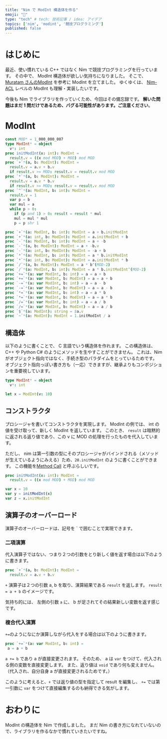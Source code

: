 ```yaml
---
title: "Nim で ModInt 構造体を作る"
emoji: "📑"
type: "tech" # tech: 技術記事 / idea: アイデア
topics: ['nim', 'modint', '競技プログラミング']
published: false
---
```


# はじめに

最近、使い慣れている C++ ではなく Nim で競技プログラミングを行っています。
その中で、 ModInt 構造体が欲しい気持ちになりました。
そこで、 [Muratam さんのModInt](https://github.com/Muratam/yukicoder-nim/blob/master/lib/mathlib/modint.nim) を参考に ModInt を立てました。
ゆくゆくは、 [Nim-ACL](https://github.com/zer0-star/Nim-ACL/blob/master/src/atcoder/extra/math/modint_chaemon.nim) レベルの ModInt も理解・実装したいです。

今後も Nim でライブラリを作っていくため、今回はその備忘録です。
**解いた問題はまだ 1 問だけであるため、バグる可能性があります。ご注意ください**。

# ModInt

```nim
const MOD* = 1_000_000_007
type ModInt* = object
  v*: int
proc initModInt(x: int): ModInt =
  result.v = ((x mod MOD) + MOD) mod MOD
proc `+`*(a, b: ModInt): ModInt =
  result.v = a.v + b.v
  if result.v >= MOD: result.v = result.v mod MOD
proc `*`*(a, b: ModInt): ModInt =
  result.v = a.v * b.v
  if result.v >= MOD: result.v = result.v mod MOD
proc `^`*(a: ModInt, b: int): ModInt =
  result.v = 1
  var p = b
  var mul = a
  while p > 0:
    if (p and 1) > 0: result = result * mul
    mul = mul * mul
    p = p shr 1

proc `+`*(a: ModInt, b: int): ModInt = a + b.initModInt
proc `+`*(a: int, b: ModInt): ModInt = a.initModInt + b
proc `-`*(a: ModInt, b: int): ModInt = a + -b
proc `-`*(a, b: ModInt): ModInt = a + -b.v
proc `-`*(a: int, b: ModInt): ModInt = -a + b
proc `*`*(a: ModInt, b: int): ModInt = a * b.initModInt
proc `*`*(a: int, b: ModInt): ModInt = a.initModInt * b
proc `/`*(a, b: ModInt): ModInt = a * b^(MOD-2)
proc `/`*(a: ModInt, b: int): ModInt = a * b.initModInt^(MOD-2)
proc `+=`*(a: var ModInt, b: int) = a = a + b
proc `+=`*(a: var ModInt, b: ModInt) = a = a + b
proc `-=`*(a: var ModInt, b: int) = a = a - b
proc `-=`*(a: var ModInt, b: ModInt) = a = a - b
proc `*=`*(a: var ModInt, b: int) = a = a * b
proc `*=`*(a: var ModInt, b: ModInt) = a = a * b
proc `/=`*(a: var ModInt, b: int) = a = a / b
proc `/=`*(a: var ModInt, b: ModInt) = a = a / b
proc `$`*(a: ModInt): string = $a.v
proc `~`*(a: ModInt): ModInt = 1.initModInt / a
```

## 構造体

以下のように書くことで、 C 言語でいう構造体を作れます。
この構造体は、 C++ や Python C# のようにメソッドを生やすことができません。
これは、Nim がオブジェクト指向ではなく、手続き型のパラダイムをとっているためです。
オブジェクト指向っぽい書き方も（一応）できますが、継承よりもコンポジションを重要視しています。

```nim
type ModInt* = object
  v*: int

let x = ModInt(v: 10)
```

## コンストラクタ

プロシージャを書いてコンストラクタを実現します。
ModInt の例では、 int の値を受け取って、新しく ModInt を返しています。
このとき、 `result` は暗黙的に返される返り値であり、この v に MOD の処理を行ったものを代入しています。

ただし、 nim は第一引数の型にそのプロシージャがバインドされる（メソッドが生えているようにみえる）ため、`20.initModInt` のように書くことができます。
この機能を[Method Call](https://nim-lang.org/docs/tut2.html#object-oriented-programming-method-call-syntax) と呼ぶらしいです。

```nim
proc initModInt(x: int): ModInt =
  result.v = ((x mod MOD) + MOD) mod MOD

var x = 10
var y = initModInt(x)
var z = x.initModInt
```

## 演算子のオーバーロード

演算子のオーバーロードは、記号を ` で囲むことで実現できます。

### 二項演算

代入演算子ではない、つまり２つの引数をとり新しく値を返す場合は以下のように書きます。

```nim
proc `+`*(a, b: ModInt): ModInt =
  result.v = a.v + b.v
```

`+` 演算子は２つの引数 a, b を取り、演算結果である `result` を返します。
`result = a + b` のイメージです。

気持ち的には、 左側の引数 `a` に、 b が足されてその結果新しい変数を返す感じです。

### 複合代入演算

`+=`のようになにか演算しながら代入をする場合は以下のように書きます。

```nim
proc `+=`*(a: var ModInt, b: int) =
 a = a + b
```

`a += b` であり a が直接変更されます。
そのため、 a は `var` をつけて、代入される側の変数を直接変更します。
また、返り値は `void` であり何も変えません。
（代入され、自分自身 a が直接変更されるためです。）

このように考えると、`+` では返り値の型を指定して result を編集し、 `+=` では第一引数に `var` をつけて直接編集するのも納得できる気がします。

# おわりに

ModInt の構造体を Nim で作成しました。
まだ Nim の書き方になれていないので、ライブラリを作るなかで慣れていきたいですね。

